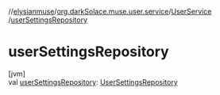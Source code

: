 //[elysianmuse](../../../index.md)/[org.darkSolace.muse.user.service](../index.md)/[UserService](index.md)
/[userSettingsRepository](user-settings-repository.md)

# userSettingsRepository

[jvm]\
val [userSettingsRepository](user-settings-repository.md): [UserSettingsRepository](../../org.darkSolace.muse.user.repository/-user-settings-repository/index.md)
